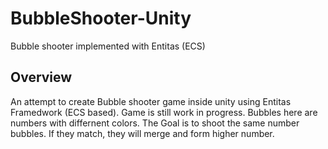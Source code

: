 
BubbleShooter-Unity
=================

Bubble shooter implemented with Entitas (ECS)

Overview
----
An attempt to create  Bubble shooter game inside unity using Entitas Framedwork (ECS based). Game is still work in progress.
Bubbles here are numbers with differnent colors. The Goal is to shoot the same number bubbles. If they match, they
will merge and form higher number.

